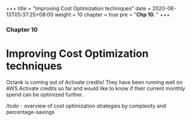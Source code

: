 +++
title = "Improving Cost Optimization techniques"
date = 2020-06-13T05:37:25+08:00
weight = 10
chapter = true
pre = "<b>Chp 10. </b>"
+++

### Chapter 10

# Improving Cost Optimization techniques

Octank is coming out of Activate credits! They have been running well on AWS Activate credits so far and would like to know if their current monthly spend can be optimized further. 


/todo - overview of cost optimization strategies by complexity and percentage-savings